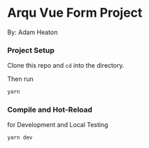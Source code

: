 # Arqu Vue Form Project
By: Adam Heaton

### Project Setup
Clone this repo and ```cd``` into the directory.

Then run
```sh
yarn
```

### Compile and Hot-Reload 
for Development and Local Testing
```sh
yarn dev
```

